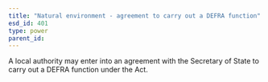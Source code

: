 ```yaml
---
title: "Natural environment - agreement to carry out a DEFRA function"
esd_id: 401
type: power
parent_id:  
---
```


A local authority may enter into an agreement with the Secretary of State to carry out a DEFRA function under the Act.

